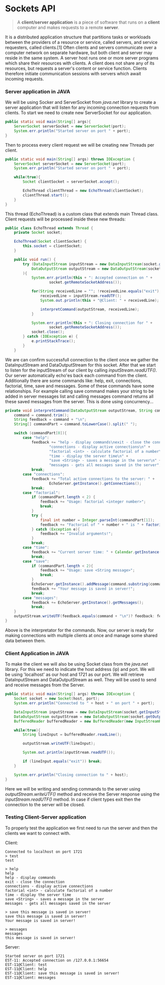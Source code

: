 # Sockets API

> A **client/server application** is a piece of software that runs on a **client** computer and makes requests to a remote **server**.

It is a distributed application structure that partitions tasks or workloads between the providers of a resource or service, called servers, and service requesters, called clients.[1] Often clients and servers communicate over a computer network on separate hardware, but both client and server may reside in the same system. A server host runs one or more server programs which share their resources with clients. A client does not share any of its resources, but requests a server's content or service function. Clients therefore initiate communication sessions with servers which await incoming requests.

### Server application in JAVA

We will be using Socker and ServerSocket from *java.net* library to create a server application that will listen for any incoming connection requests from clients. To start we need to create new ServerSocket for our application.

```java
public static void main(String[] args){
    ServerSocket serverSocket = new ServerSocket(port);
    System.err.println("Started server on port " + port);
}
```

Then to process every client request we will be creating new Threads per client.

```java
public static void main(String[] args) throws IOException {
    ServerSocket serverSocket = new ServerSocket(port);
    System.err.println("Started server on port " + port);

    while(true){
        Socket clientSocket = serverSocket.accept();

        EchoThread clientThread = new EchoThread(clientSocket);
        clientThread.start();
    }
}
```

This thread (EchoThread) is a custom class that extends main Thread class. Client requests will be processed inside these new threads:

```java
public class EchoThread extends Thread {
    private Socket socket;

    EchoThread(Socket clientSocket) {
        this.socket = clientSocket;
    }

    public void run() {
        try (DataInputStream inputStream = new DataInputStream(socket.getInputStream());
            DataOutputStream outputStream = new DataOutputStream(socket.getOutputStream())
        ){
            System.err.println(this + ": Accepted connection on " +
                    socket.getRemoteSocketAddress());

            for(String receivedLine = ""; !receivedLine.equals("exit"); ){
                receivedLine = inputStream.readUTF();
                System.out.println(this + "@Client: " + receivedLine);

                interpretCommand(outputStream, receivedLine);
            }

            System.err.println(this + ": Closing connection for " +
                    socket.getRemoteSocketAddress());
            socket.close();
        } catch (IOException e) {
            e.printStackTrace();
        }
    }
```

We are can confirm successfull connection to the client once we gather the DataInputStream and DataOutputStream for this socket. After that we start to listen for the inputStream of our client by calling *inputStream.readUTF()*. Our server automatically echo'es back each command from the client. Additionally there are some commands like: help, exit, connections, factorial, time, save and messages. Some of these commands have some relationships. For example calling save command makes your string to be added in server messages list and calling messages command returns all these saved messages from the server. This is done using concurrency...

```java
private void interpretCommand(DataOutputStream outputStream, String command) throws IOException {
    command = command.trim();
    String feedback = command + "\n";
    String[] commandPart = command.toLowerCase().split(" ");

    switch (commandPart[0]){
        case "help":
            feedback += "help - display commands\nexit - close the connection\n" + 
                    "connections - display active connections\n" +
                    "factorial <int> - calculate factorial of a number\n" +
                    "time - display the server time\n" +
                    "save <String> - saves a message in the server\n" +
                    "messages - gets all messages saved in the server";
            break;
        case "connections":
            feedback += "Total active connections to the server: " +
                    EchoServer.getInstance().getConnections();
            break;
        case "factorial":
            if (commandPart.length < 2) {
                feedback += "Usage: factorial <integer number>";
                break;
            }
            try {
                final int number = Integer.parseInt(commandPart[1]);
                feedback += "Factorial of " + number + " is " + factorialOf(number);
            } catch (Exception e){
                feedback += "Invalid arguments!";
            }
            break;
        case "time":
            feedback += "Current server time: " + Calendar.getInstance().getTime();
            break;
        case "save":
            if (commandPart.length < 2){
                feedback += "Usage: save <String message>";
                break;
            }
            EchoServer.getInstance().addMessage(command.substring(command.indexOf(' ') + 1));
            feedback += "Your message is saved in server!";
            break;
        case "messages":
            feedback += EchoServer.getInstance().getMessages();
            break;
    }
    outputStream.writeUTF(feedback.equals(command + "\n")? feedback: feedback + "\n");
}
```

Above is the interpretator for the commands. Now, our server is ready for making connections with multiple clients at once and manage some shared data between them.

### Client Application in JAVA

To make the client we will also be using Socket class from the *java.net* library. For this we need to indicate the host address (ip) and port. We will be using 'localhost' as our host and 1721 as our port. We will retrieve DataInputStream and DataOutputStream as well. They will be used to send and receive messages from the Server.

```java
public static void main(String[] args) throws IOException {
    Socket socket = new Socket(host, port);
    System.err.println("Connected to " + host + " on port " + port);

    DataInputStream inputStream = new DataInputStream(socket.getInputStream());
    DataOutputStream outputStream = new DataOutputStream(socket.getOutputStream());
    BufferedReader bufferedReader = new BufferedReader(new InputStreamReader(System.in));

    while(true){
        String lineInput = bufferedReader.readLine();

        outputStream.writeUTF(lineInput);

        System.out.println(inputStream.readUTF());

        if (lineInput.equals("exit")) break;
    }

    System.err.println("Closing connection to " + host);
}
```

Here we will be writing and sending commands to the server using *outputStream.writeUTF()* method and receive the Server response using the *inputStream.readUTF()* method. In case if client types exit then the connection to the server will be closed.

### Testing Client-Server application

To properly test the application we first need to run the server and then the clients we want to connect with.

Client:

```
Connected to localhost on port 1721
> test
test

> help
help
help - display commands
exit - close the connection
connections - display active connections
factorial <int> - calculate factorial of a number
time - display the server time
save <String> - saves a message in the server
messages - gets all messages saved in the server

> save this message is saved in server!
save this message is saved in server!
Your message is saved in server!

> messages
messages
this message is saved in server!
```

Server:

```
Started server on port 1721
EST-11: Accepted connection on /127.0.0.1:56654
EST-11@Client: test
EST-11@Client: help
EST-11@Client: save this message is saved in server!
EST-11@Client: messages
```